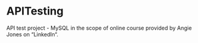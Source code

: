 # APITesting
API test project  - MySQL in the scope of online course provided by Angie Jones on “LinkedIn“.
